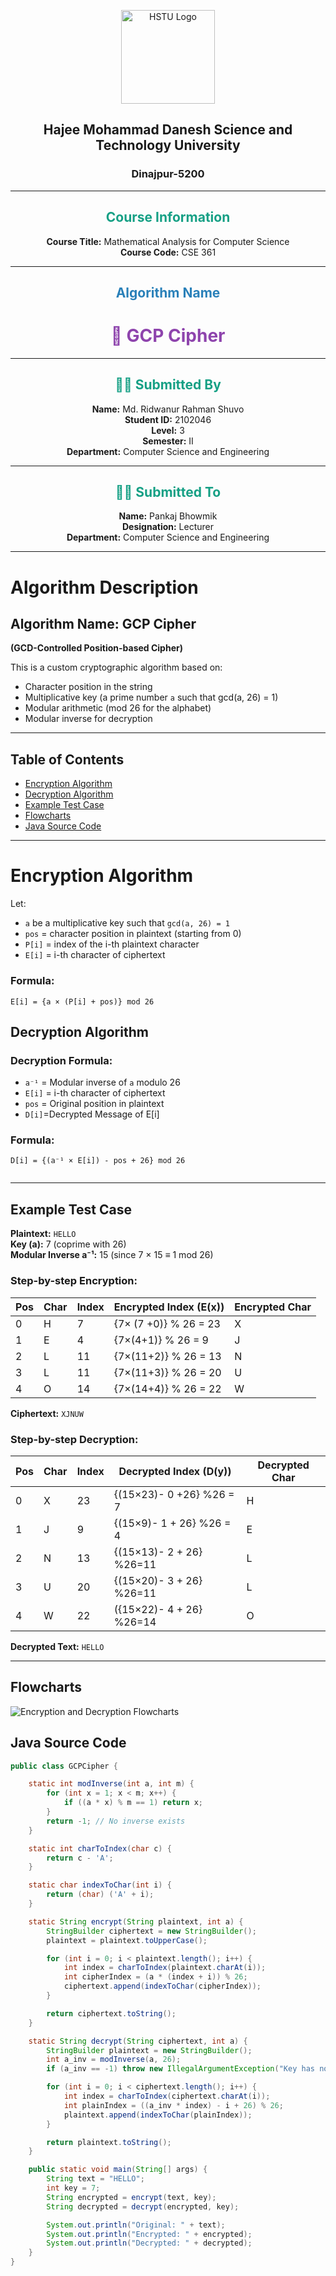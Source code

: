 <p align="center">
  <img src="./HSTU_Logo.png" alt="HSTU Logo" width="150">
</p>

<h2 align="center"><strong>Hajee Mohammad Danesh Science and Technology University</strong></h2>

<h3 align="center">Dinajpur-5200</h3>

---

<h2 align="center" style="color:#16a085;"><strong> Course Information</strong></h2>

<p align="center">
  <strong>Course Title:</strong> Mathematical Analysis for Computer Science  
  <br>
  <strong>Course Code:</strong> CSE 361
</p>

---

<h2 align="center" style="color:#2980b9;"><strong> Algorithm Name</strong></h2>

<h1 align="center" style="color:#8e44ad;"><strong>🔐 GCP Cipher</strong></h1>

---

<h2 align="center" style="color:#16a085;"><strong>🧑‍💻 Submitted By</strong></h2>

<p align="center">
  <strong>Name:</strong> Md. Ridwanur Rahman Shuvo  
  <br>
  <strong>Student ID:</strong> 2102046  
  <br>
  <strong>Level:</strong> 3  
  <br>
  <strong>Semester:</strong> II  
  <br>
  <strong>Department:</strong> Computer Science and Engineering  
</p>

---

<h2 align="center" style="color:#16a085;"><strong>👨‍🏫 Submitted To</strong></h2>

<p align="center">
  <strong>Name:</strong> Pankaj Bhowmik  
  <br>
  <strong>Designation:</strong> Lecturer  
  <br>
  <strong>Department:</strong> Computer Science and Engineering  
</p>


---

#  Algorithm Description

##  Algorithm Name: **GCP Cipher**  
**(GCD-Controlled Position-based Cipher)**

This is a custom cryptographic algorithm based on:
- Character position in the string
- Multiplicative key (a prime number `a` such that gcd(a, 26) = 1)
- Modular arithmetic (mod 26 for the alphabet)
- Modular inverse for decryption

---


## Table of Contents
- [ Encryption Algorithm](#-encryption-algorithm)
- [ Decryption Algorithm](#-decryption-algorithm)
- [ Example Test Case](#-example-test-case)
- [ Flowcharts](#-flowcharts)
- [ Java Source Code](#-java-source-code)

---
# Encryption Algorithm

Let:  
- `a` be a multiplicative key such that `gcd(a, 26) = 1`  
- `pos` = character position in plaintext (starting from 0)  
- `P[i]` =  index of the i-th plaintext character  
- `E[i]` = i-th character of ciphertext  

### Formula:
```text
E[i] = {a × (P[i] + pos)} mod 26

```
##  Decryption Algorithm

### Decryption Formula:
- `a⁻¹` = Modular inverse of `a` modulo 26  
- `E[i]` = i-th character of ciphertext 
- `pos` = Original position in plaintext  
- `D[i]`=Decrypted Message of E[i]

### Formula:
```text
D[i] = {(a⁻¹ × E[i]) - pos + 26} mod 26


```

---

## Example Test Case

**Plaintext:** `HELLO`  
**Key (a):** 7 (coprime with 26)  
**Modular Inverse a⁻¹:** 15 (since 7 × 15 ≡ 1 mod 26)

### Step-by-step Encryption:

| Pos | Char | Index | Encrypted Index (E(x)) | Encrypted Char |
|-----|------|--------|------------------------|----------------|
| 0   | H    | 7      | {7× (7 +0)} % 26 = 23 | X              |
| 1   | E    | 4      | {7×(4+1)} % 26 = 9  | J              |
| 2   | L    | 11     | {7×(11+2)} % 26 = 13| N              |
| 3   | L    | 11     | {7×(11+3)} % 26 = 20| U             |
| 4   | O    | 14     | {7×(14+4)} % 26 = 22| W              |

**Ciphertext:** `XJNUW`

### Step-by-step Decryption:

| Pos | Char | Index | Decrypted Index (D(y)) | Decrypted Char |
|-----|------|--------|------------------------|----------------|
| 0   | X    | 23     | {(15×23)- 0 +26} %26 = 7| H              |
| 1   | J    | 9      | {(15×9)- 1 + 26} %26 = 4 | E              |
| 2   | N    | 13     | {(15×13)- 2 + 26} %26=11 | L              |
| 3   | U    | 20     | {(15×20)- 3 + 26} %26=11 | L              |
| 4   | W    | 22     | ({15×22)- 4 + 26} %26=14 | O              |

 **Decrypted Text:** `HELLO`


---

## Flowcharts 


![Encryption and Decryption Flowcharts](/flowchart.png)









##  Java Source Code

```java
public class GCPCipher {

    static int modInverse(int a, int m) {
        for (int x = 1; x < m; x++) {
            if ((a * x) % m == 1) return x;
        }
        return -1; // No inverse exists
    }

    static int charToIndex(char c) {
        return c - 'A';
    }

    static char indexToChar(int i) {
        return (char) ('A' + i);
    }

    static String encrypt(String plaintext, int a) {
        StringBuilder ciphertext = new StringBuilder();
        plaintext = plaintext.toUpperCase();

        for (int i = 0; i < plaintext.length(); i++) {
            int index = charToIndex(plaintext.charAt(i));
            int cipherIndex = (a * (index + i)) % 26;
            ciphertext.append(indexToChar(cipherIndex));
        }

        return ciphertext.toString();
    }

    static String decrypt(String ciphertext, int a) {
        StringBuilder plaintext = new StringBuilder();
        int a_inv = modInverse(a, 26);
        if (a_inv == -1) throw new IllegalArgumentException("Key has no modular inverse!");

        for (int i = 0; i < ciphertext.length(); i++) {
            int index = charToIndex(ciphertext.charAt(i));
            int plainIndex = ((a_inv * index) - i + 26) % 26;
            plaintext.append(indexToChar(plainIndex));
        }

        return plaintext.toString();
    }

    public static void main(String[] args) {
        String text = "HELLO";
        int key = 7;
        String encrypted = encrypt(text, key);
        String decrypted = decrypt(encrypted, key);

        System.out.println("Original: " + text);
        System.out.println("Encrypted: " + encrypted);
        System.out.println("Decrypted: " + decrypted);
    }
}



